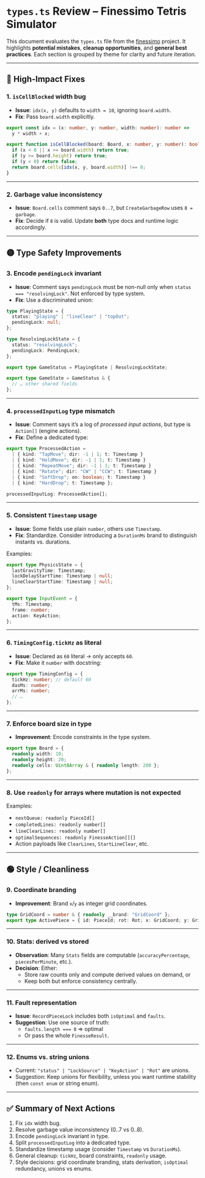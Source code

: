 # `types.ts` Review – Finessimo Tetris Simulator

This document evaluates the `types.ts` file from the [finessimo](https://github.com/dgoeke/finessimo) project.
It highlights **potential mistakes**, **cleanup opportunities**, and **general best practices**.
Each section is grouped by theme for clarity and future iteration.

---

## 🔴 High-Impact Fixes

### 1. `isCellBlocked` width bug

- **Issue**: `idx(x, y)` defaults to `width = 10`, ignoring `board.width`.
- **Fix**: Pass `board.width` explicitly.

```ts
export const idx = (x: number, y: number, width: number): number =>
  y * width + x;

export function isCellBlocked(board: Board, x: number, y: number): boolean {
  if (x < 0 || x >= board.width) return true;
  if (y >= board.height) return true;
  if (y < 0) return false;
  return board.cells[idx(x, y, board.width)] !== 0;
}
```

---

### 2. Garbage value inconsistency

- **Issue**: `Board.cells` comment says `0..7`, but `CreateGarbageRow` uses `8 = garbage`.
- **Fix**: Decide if `8` is valid. Update **both** type docs and runtime logic accordingly.

---

## 🟡 Type Safety Improvements

### 3. Encode `pendingLock` invariant

- **Issue**: Comment says `pendingLock` must be non-null only when `status === "resolvingLock"`. Not enforced by type system.
- **Fix**: Use a discriminated union:

```ts
type PlayingState = {
  status: "playing" | "lineClear" | "topOut";
  pendingLock: null;
};

type ResolvingLockState = {
  status: "resolvingLock";
  pendingLock: PendingLock;
};

export type GameStatus = PlayingState | ResolvingLockState;

export type GameState = GameStatus & {
  // … other shared fields
};
```

---

### 4. `processedInputLog` type mismatch

- **Issue**: Comment says it’s a log of _processed input actions_, but type is `Action[]` (engine actions).
- **Fix**: Define a dedicated type:

```ts
export type ProcessedAction =
  | { kind: "TapMove"; dir: -1 | 1; t: Timestamp }
  | { kind: "HoldMove"; dir: -1 | 1; t: Timestamp }
  | { kind: "RepeatMove"; dir: -1 | 1; t: Timestamp }
  | { kind: "Rotate"; dir: "CW" | "CCW"; t: Timestamp }
  | { kind: "SoftDrop"; on: boolean; t: Timestamp }
  | { kind: "HardDrop"; t: Timestamp };

processedInputLog: ProcessedAction[];
```

---

### 5. Consistent `Timestamp` usage

- **Issue**: Some fields use plain `number`, others use `Timestamp`.
- **Fix**: Standardize. Consider introducing a `DurationMs` brand to distinguish instants vs. durations.

Examples:

```ts
export type PhysicsState = {
  lastGravityTime: Timestamp;
  lockDelayStartTime: Timestamp | null;
  lineClearStartTime: Timestamp | null;
};

export type InputEvent = {
  tMs: Timestamp;
  frame: number;
  action: KeyAction;
};
```

---

### 6. `TimingConfig.tickHz` as literal

- **Issue**: Declared as `60` literal → only accepts `60`.
- **Fix**: Make it `number` with docstring:

```ts
export type TimingConfig = {
  tickHz: number; // default 60
  dasMs: number;
  arrMs: number;
  // …
};
```

---

### 7. Enforce board size in type

- **Improvement**: Encode constraints in the type system.

```ts
export type Board = {
  readonly width: 10;
  readonly height: 20;
  readonly cells: Uint8Array & { readonly length: 200 };
};
```

---

### 8. Use `readonly` for arrays where mutation is not expected

Examples:

- `nextQueue: readonly PieceId[]`
- `completedLines: readonly number[]`
- `lineClearLines: readonly number[]`
- `optimalSequences: readonly FinesseAction[][]`
- Action payloads like `ClearLines`, `StartLineClear`, etc.

---

## 🟢 Style / Cleanliness

### 9. Coordinate branding

- **Improvement**: Brand `x`/`y` as integer grid coordinates.

```ts
type GridCoord = number & { readonly __brand: "GridCoord" };
export type ActivePiece = { id: PieceId; rot: Rot; x: GridCoord; y: GridCoord };
```

---

### 10. Stats: derived vs stored

- **Observation**: Many `Stats` fields are computable (`accuracyPercentage`, `piecesPerMinute`, etc.).
- **Decision**: Either:
  - Store raw counts only and compute derived values on demand, or
  - Keep both but enforce consistency centrally.

---

### 11. Fault representation

- **Issue**: `RecordPieceLock` includes both `isOptimal` and `faults`.
- **Suggestion**: Use one source of truth:
  - `faults.length === 0` ⇒ optimal
  - Or pass the whole `FinesseResult`.

---

### 12. Enums vs. string unions

- Current: `"status" | "LockSource" | "KeyAction" | "Rot"` are unions.
- Suggestion: Keep unions for flexibility, unless you want runtime stability (then `const enum` or string enum).

---

## ✅ Summary of Next Actions

1. Fix `idx` width bug.
2. Resolve garbage value inconsistency (0..7 vs 0..8).
3. Encode `pendingLock` invariant in type.
4. Split `processedInputLog` into a dedicated type.
5. Standardize timestamp usage (consider `Timestamp` vs `DurationMs`).
6. General cleanup: `tickHz`, board constraints, `readonly` usage.
7. Style decisions: grid coordinate branding, stats derivation, `isOptimal` redundancy, unions vs enums.

